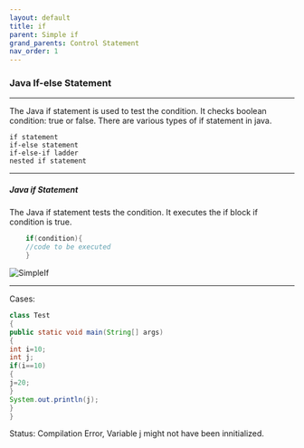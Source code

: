 ```yaml
---
layout: default
title: if
parent: Simple if
grand_parents: Control Statement
nav_order: 1
---
```

### Java If-else Statement

---------

The Java if statement is used to test the condition. It checks boolean condition: true or false. There are various types of if statement in java.

    if statement
    if-else statement
    if-else-if ladder
    nested if statement


-------

##### Java if Statement

The Java if statement tests the condition. It executes the if block if condition is true.

```java
    if(condition){  
    //code to be executed  
    }  
```

![SimpleIf](https://static.javatpoint.com/images/core/if1.png)

------


Cases:
```java
class Test
{
public static void main(String[] args)
{
int i=10;
int j;
if(i==10)
{
j=20;
}
System.out.println(j);
}
}
```

Status: Compilation Error, Variable j might not have been innitialized.
